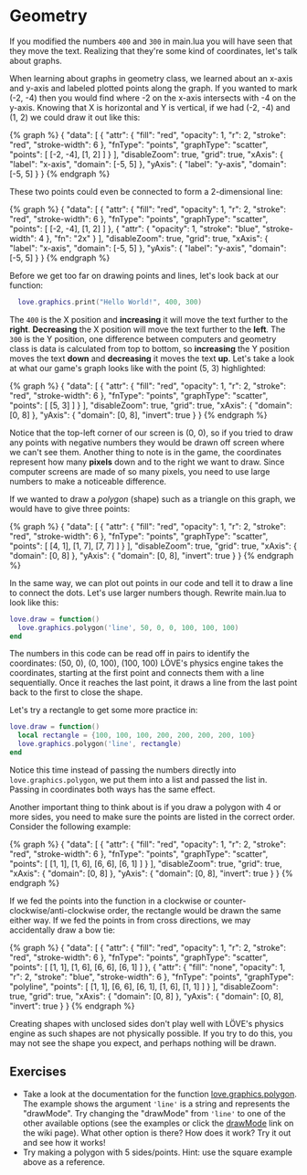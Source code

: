 # Geometry

If you modified the numbers `400` and `300` in main.lua you will have seen that they move the text.
Realizing that they're some kind of coordinates, let's talk about graphs.

When learning about graphs in geometry class, we learned about an x-axis and y-axis and labeled plotted points along the graph.
If you wanted to mark (-2, -4) then you would find where -2 on the x-axis intersects with -4 on the y-axis.
Knowing that X is horizontal and Y is vertical, if we had (-2, -4) and (1, 2) we could draw it out like this:

{% graph %}
{
  "data": [
    {
      "attr": {
        "fill": "red",
        "opacity": 1,
        "r": 2,
        "stroke": "red",
        "stroke-width": 6
      },
      "fnType": "points",
      "graphType": "scatter",
      "points": [
        [-2, -4],
        [1, 2]
      ]
    }
  ],
  "disableZoom": true,
  "grid": true,
  "xAxis": {
    "label": "x-axis",
    "domain": [-5, 5]
  },
  "yAxis": {
    "label": "y-axis",
    "domain": [-5, 5]
  }
}
{% endgraph %}

These two points could even be connected to form a 2-dimensional line:

{% graph %}
{
  "data": [
    {
      "attr": {
        "fill": "red",
        "opacity": 1,
        "r": 2,
        "stroke": "red",
        "stroke-width": 6
      },
      "fnType": "points",
      "graphType": "scatter",
      "points": [
        [-2, -4],
        [1, 2]
      ]
    },
    {
      "attr": {
        "opacity": 1,
        "stroke": "blue",
        "stroke-width": 4
      },
      "fn": "2x"
    }
  ],
  "disableZoom": true,
  "grid": true,
  "xAxis": {
    "label": "x-axis",
    "domain": [-5, 5]
  },
  "yAxis": {
    "label": "y-axis",
    "domain": [-5, 5]
  }
}
{% endgraph %}

Before we get too far on drawing points and lines, let's look back at our function:

```lua
  love.graphics.print("Hello World!", 400, 300)
```

The `400` is the X position and **increasing** it will move the text further to the **right**.
**Decreasing** the X position will move the text further to the **left**.
The `300` is the Y position, one difference between computers and geometry class is data is calculated from top to bottom, so **increasing** the Y position moves the text **down** and **decreasing** it moves the text **up**.
Let's take a look at what our game's graph looks like with the point (5, 3) highlighted:

{% graph %}
{
  "data": [
    {
      "attr": {
        "fill": "red",
        "opacity": 1,
        "r": 2,
        "stroke": "red",
        "stroke-width": 6
      },
      "fnType": "points",
      "graphType": "scatter",
      "points": [
        [5, 3]
      ]
    }
  ],
  "disableZoom": true,
  "grid": true,
  "xAxis": {
    "domain": [0, 8]
  },
  "yAxis": {
    "domain": [0, 8],
    "invert": true
  }
}
{% endgraph %}

Notice that the top-left corner of our screen is (0, 0), so if you tried to draw any points with negative numbers they would be drawn off screen where we can't see them.
Another thing to note is in the game, the coordinates represent how many **pixels** down and to the right we want to draw.
Since computer screens are made of so many pixels, you need to use large numbers to make a noticeable difference.

If we wanted to draw a *polygon* (shape) such as a triangle on this graph, we would have to give three points:

{% graph %}
{
  "data": [
    {
      "attr": {
        "fill": "red",
        "opacity": 1,
        "r": 2,
        "stroke": "red",
        "stroke-width": 6
      },
      "fnType": "points",
      "graphType": "scatter",
      "points": [
        [4, 1],
        [1, 7],
        [7, 7]
      ]
    }
  ],
  "disableZoom": true,
  "grid": true,
  "xAxis": {
    "domain": [0, 8]
  },
  "yAxis": {
    "domain": [0, 8],
    "invert": true
  }
}
{% endgraph %}

In the same way, we can plot out points in our code and tell it to draw a line to connect the dots.
Let's use larger numbers though.
Rewrite main.lua to look like this:

```lua
love.draw = function()
  love.graphics.polygon('line', 50, 0, 0, 100, 100, 100)
end
```

The numbers in this code can be read off in pairs to identify the coordinates: (50, 0), (0, 100), (100, 100)
LÖVE's physics engine takes the coordinates, starting at the first point and connects them with a line sequentially.
Once it reaches the last point, it draws a line from the last point back to the first to close the shape.

Let's try a rectangle to get some more practice in:

```lua
love.draw = function()
  local rectangle = {100, 100, 100, 200, 200, 200, 200, 100}
  love.graphics.polygon('line', rectangle)
end
```

Notice this time instead of passing the numbers directly into `love.graphics.polygon`, we put them into a list and passed the list in.
Passing in coordinates both ways has the same effect.

Another important thing to think about is if you draw a polygon with 4 or more sides, you need to make sure the points are listed in the correct order.
Consider the following example:

{% graph %}
{
  "data": [
    {
      "attr": {
        "fill": "red",
        "opacity": 1,
        "r": 2,
        "stroke": "red",
        "stroke-width": 6
      },
      "fnType": "points",
      "graphType": "scatter",
      "points": [
        [1, 1],
        [1, 6],
        [6, 6],
        [6, 1]
      ]
    }
  ],
  "disableZoom": true,
  "grid": true,
  "xAxis": {
    "domain": [0, 8]
  },
  "yAxis": {
    "domain": [0, 8],
    "invert": true
  }
}
{% endgraph %}

If we fed the points into the function in a clockwise or counter-clockwise/anti-clockwise order, the rectangle would be drawn the same either way.
If we fed the points in from cross directions, we may accidentally draw a bow tie:

{% graph %}
{
  "data": [
    {
      "attr": {
        "fill": "red",
        "opacity": 1,
        "r": 2,
        "stroke": "red",
        "stroke-width": 6
      },
      "fnType": "points",
      "graphType": "scatter",
      "points": [
        [1, 1],
        [1, 6],
        [6, 6],
        [6, 1]
      ]
    },
    {
      "attr": {
        "fill": "none",
        "opacity": 1,
        "r": 2,
        "stroke": "blue",
        "stroke-width": 6
      },
      "fnType": "points",
      "graphType": "polyline",
      "points": [
        [1, 1],
        [6, 6],
        [6, 1],
        [1, 6],
        [1, 1]
      ]
    }
  ],
  "disableZoom": true,
  "grid": true,
  "xAxis": {
    "domain": [0, 8]
  },
  "yAxis": {
    "domain": [0, 8],
    "invert": true
  }
}
{% endgraph %}

Creating shapes with unclosed sides don't play well with LÖVE's physics engine as such shapes are not physically possible.
If you try to do this, you may not see the shape you expect, and perhaps nothing will be drawn.

## Exercises

- Take a look at the documentation for the function [love.graphics.polygon](https://love2d.org/wiki/love.graphics.polygon). The example shows the argument `'line'` is a string and represents the "drawMode". Try changing the "drawMode" from `'line'` to one of the other available options (see the examples or click the [drawMode](https://love2d.org/wiki/DrawMode) link on the wiki page). What other option is there? How does it work? Try it out and see how it works!
- Try making a polygon with 5 sides/points. Hint: use the square example above as a reference.
